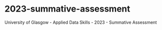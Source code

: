 # 2023-summative-assessment
University of Glasgow - Applied Data Skills - 2023 - Summative Assessment
